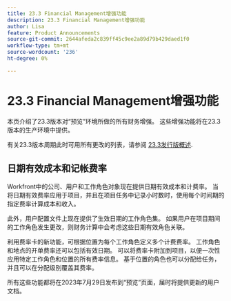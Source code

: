 ```yaml
---
title: 23.3 Financial Management增强功能
description: 23.3 Financial Management增强功能
author: Lisa
feature: Product Announcements
source-git-commit: 2644afeda2c839ff45c9ee2a89d79b429daed1f0
workflow-type: tm+mt
source-wordcount: '236'
ht-degree: 0%

---
```


# 23.3 Financial Management增强功能

本页介绍了23.3版本对“预览”环境所做的所有财务增强。 这些增强功能将在23.3版本的生产环境中提供。

有关23.3版本周期此时可用所有更改的列表，请参阅 [23.3发行版概述](/help/quicksilver/product-announcements/product-releases/23.3-release-activity/23-3-release-overview.md).

## 日期有效成本和记帐费率

Workfront中的公司、用户和工作角色对象现在提供日期有效成本和计费率。 当将日期有效费率应用于项目，并且在项目任务中记录小时数时，使用每个时间期的指定费率计算成本和收入。

此外，用户配置文件上现在提供了生效日期的工作角色集。 如果用户在项目期间的工作角色发生更改，则财务计算中会考虑这些日期有效角色关联。

利用费率卡的新功能，可根据位置为每个工作角色定义多个计费费率。 工作角色和地点的开单费率还可以包括有效日期。 可以将费率卡附加到项目，以便一次性应用特定工作角色和位置的所有费率信息。 基于位置的角色也可以分配给任务，并且可以在分配级别覆盖其费率。

所有这些功能都将在2023年7月29日发布到“预览”页面，届时将提供更新的用户文档。
